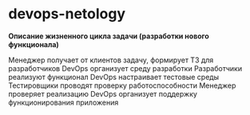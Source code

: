 # devops-netology
**Описание жизненного цикла задачи (разработки нового функционала)**

Менеджер получает от клиентов задачу, формирует ТЗ для разработчиков
DevOps организует среду разработки
Разработчики реализуют функционал
DevOps настраивает тестовые среды
Тестировщики проводят проверку работоспособности
Менеджер проверяет реализацию 
DevOps организует поддержку функционирования приложения
